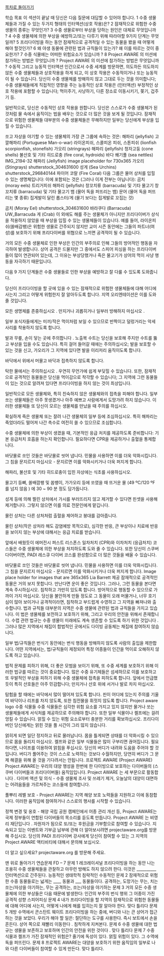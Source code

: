 [목차로 돌아가기](1_소개.md)

학습 목표
이 섹션이 끝날 때 당신은 다음 질문에 대답할 수 있어야 합니다.
1
수중 생물체들과 가질 수 있는 두가지 형태의 인터액션(상호 작용)은?
2
잠재적으로 위험한 수중 생물의 종류는 무엇인가?
3
수중 생물로부터 부상을 당하는 원인은 대체로 무엇입니까 ?
4
수중 생물체에 의한 부상을 예방하고/또는 다루기 위해 따라야할 9가지 단계는 무엇일까?
5
프리다이빙을 하는 동안 잠재적으로 공격적일 수 있는 동물을 봤을 때 어떻게 해야 할것인가?
6
왜 야생 동물에 관련된 법과 규칙들이 있는가? 왜 이를 따르는 것이 중요한가?
7
수중 식물에는 어떠한 위험요소가 있습니까 ?
8
Project AWARE 의 미션에 참가하는 방법은 무엇입니까 ? Project AWARE 의 미션에 참가하는 방법은 무엇입니까 ?
수동적 그리고 능동적 인터액션
인간으로서 수중 세계를 방문하면, 의도하든 의도하지 않든 수중 생물체들과 상호작용을 하게 되고, 이 상호 작용은 수동적이거나 또는 능동적이 될 수 있습니다. 당신이 수중 생물체를 방해하지 않고 그대로 두는 것을 의미합니다; 수중 생물체들에게 직접적인 영향을 주는 능동적인 상호 작용은 (인터액션) 부정적인 상호 작용에 포함할 수 있습니다; 먹이주기, 사냥하기, 다른 장소로 이동시키기, 쫒기, 겁주기 등.

일반적으로, 당신은 수동적인 상호 작용을 원합니다. 당신은 스스로가 수중 생물체가 된 것처럼 물 속에서 움직이는 법을 배우는 것으로 더 많은 것을 보게 될 것입니다.
잠재적으로 위험한 생물체들
대부분의 수중 생물체들은 무해하지만 일부는 당신에게 부상을 입힐 수 있습니다.

쏘고 자상을 야기할 수 있는 생물체의 가장 큰 그룹에 속하는 것은:
해파리 (jellyfish)
고깔해파리 (Portuguese Man-o-war)
라이온피쉬, 스콜피온 피쉬, 스톤피쉬 (lionfish scorpionfish, stonefish)
가오리 (stringrays)
해파리 (jellyfish)
청자고둥 (cone shells)
불산호 및 기타 히드로충 (fire coral, hydroids)
바다 쐐기풀 (sea nettles)
IMG_2194-32
해파리 (Jellyfish)
image placeholder for 730x365
가오리 (Stingrays)
shutterstock_304631600
성게 (Sea Urchins)
shutterstock_296840144
파이어 코랄 (Fire Coral)
다음 그룹은 물어 상처를 입힐 수 있는 생명체입니다: 이에 포함되는 것은 (그러나 이게 전부는 아닙니다):
곰치 (moray eels)
트리거피쉬
해파리 (jellyfish)
창꼬치류 (barracuda) 및 기타 물고기
창꼬치류 (barracuda) 및 기타 물고기
뱀 (물어 독을 퍼뜨리는 뱀)
문어 (물어 독을 퍼뜨리는 몇 종류)
집게발이 달린 롭스터/게 (물기 보다는 집게발로 꼬집는 것)

곰치 (Moray Eel)
shutterstock_304631600
바라쿠다 (Barracuda)
UW_Barracuda
게 (Crab)
이 외에도 해를 주는 생물체가 아니지만 프리다이버가 상식을 적용하지 않았을 때 부상을 입힐 수 있는 생물체들이 있습니다. 예를 들어, 라이온피쉬(쏠배감팽)은 위험한 생물로 간주되지 않지만 교미 시즌 동안에는 그들의 파트너(여성)를 보호하기 위해 프리다이버를 위협으로 느끼면 공격적이 될 수 있습니다.

거의 모든 수중 생물체로 인한 부상은 인간의 부주의로 인해 그들의 방어적인 행동을 자극하여 발생합니다. 상어 공격은 드물지만 그 중에서도 스피어 피싱을 하는 프리다이버들이 많이 연관되어 있는데, 그 이유는 부상당했거나 죽은 물고기가 상어의 먹이 사냥 행동을 자극하기 때문입니다.

다음 9 가지 단계들은 수중 생물들로 인한 부상을 예방하고 잘 다룰 수 있도록 도와줍니다.

당신이 프리다이빙을 할 곳에 있을 수 있는 잠재적으로 위험한 생물체들에 대해 어디에 사는지 그리고 어떻게 위험한지 잘 알아두도록 합니다. 지역 오리엔테이션은 이를 도와줄 것입니다.

모든 생명체를 존중하십시오 . 만지거나 괴롭히거나 일부러 방해하지 마십시오 .

일부 포식자들에게는 미끼/작은 먹이처럼 보일 수 있으므로 반짝이고 덜렁거리는 악세사리를 착용하지 않도록 합니다.

발과 무릎, 손이 닿는 곳에 주의합니다 . 노출복 수트는 당신을 보호해 주지만 수트를 뚫고 부상을 입을 수도 있습니다. 특히 걸어 들어갈 때에는 주의하십시오; 발을 보호할 수 있는 것을 신고, 가오리가 그 지역에 있다면 발을 이리저리 움직이도록 합니다.

바닥에서 위에서 머물고 바닥과 접촉하지 않도록 합니다.

탁한 물에서는 주의하십시오 . 우연히 무언가에 쉽게 부딪힐 수 있습니다. 또한, 잠재적으로 공격적인 동물들은 당신을 먹이감으로 착각할 수 있습니다; 그 지역에 그런 동물들이 있는 것으로 알려져 있다면 프리다이빙을 하지 않는 것이 최상입니다.

일반적으로 모든 생물체와, 특히 친숙하지 않은 생물체와의 접촉을 피해야 합니다. 일부 쏘는 생물체들은 아주 못생겼거나 아주 예쁘고 사람에게서 도망가려 하지 않습니다. 이러한 생물체들 또 당신이 모르는 생물체를 만났을 때 주의를 하십시오.

확실하게 죽은 생물체 또는 잘려 나간 생물체의 일부 등에 조심하십시오. 특히 해파리는 죽었더라도 떨어져 나간 촉수로 여전히 쏠 수 있으므로 조심합니다.

수중 생물체에 의한 부상이 생겼을 때, 기본적인 응급 처치를 제공하도록 준비합니다:
기본 응급처치
호흡을 하는지 확인합니다. 필요하다면 CPR을 제공하거나 출혈을 통제합니다.

바닷물로 쏘인 것들은 바닷물로 씻어 냅니다. 민물을 사용하면 이를 더욱 악화시킵니다. 그 침을 문지르지 마십시오 - 문지르면 이를 악화시키거나 더욱 퍼지게 합니다.

해파리, 불산호 및 기타 히드로충이 입힌 자상에는 식초를 사용하십시오.

물고기 등뼈, 쏠배깜팽 및 쏨뱅이, 가가오리 등에 쏘였을 때 뜨거운 물 (49 ºC/120 ºF 를 넘지 않음 ) 에 30 ~ 90 분 정도 담가둡니다.

성게 등에 의해 찔린 상처에서 가시를 부러뜨리지 않고 제거할 수 있다면 핀셋을 사용해 제거합니다. 그렇지 않으면 이를 의료 전문인에게 맡깁니다.

물린 상처는 다른 상처처럼 출혈을 제어하고 붕대를 감아줍니다.

물린 상처(작은 상처라 해도 감염예방 목적으로), 심각한 반응, 큰 부상이나 치료에 반응을 보이지 않는 부상에 대해서는 응급 치료를 받습니다.

앞에서 배웠듯이 에머전시 퍼스트 리스폰스 일차처치 (CPR)와 이차처치 (응급처치) 코스들은 수중 생물체에 의한 부상을 처치하도록 도와 줄 수 있습니다. 또한 당신이 스쿠버 다이버이면, PADI 레스큐 다이버 코스를 완성함으로 더 많은 것들을 배울 수 있습니다.

바닷물로 쏘인 것들은 바닷물로 씻어 냅니다. 민물을 사용하면 이를 더욱 악화시킵니다. 그 침을 문지르지 마십시오 - 문지르면 이를 악화시키거나 더욱 퍼지게 합니다.
Image place holder for images that are 365x365
Lia Barrett 제공
잠재적으로 공격적인 동물은 거의 보지 못합니다. 만난다면 운이 좋은 것입니다. 그러나, 그런 동물을 본다면 계속 주시하십시오. 침착하고 가만히 있도록 합니다. 방어적으로 행동할 수 있으므로 가까이 가지 마십시오. 당신을 불안하게 만들 정도로 그 동물이 오래 머물거나, 너무 호기심이 많아 보이거나 공격적이라면, 침착하고 부드럽게 수영하고 그 지역을 빠져나와 출수합니다.
법과 규칙들
대부분의 지역은 수중 생물에 관련된 법과 규칙들을 가지고 있습니다. 이 법은 생물체를 보전하고 보호하기 위해, 그리고 우리의 안전을 위해서 존재합니다. 수렵 관련 법규는 수중 생물이 미래에도 계속 생존할 수 있도록 하기 위한 것입니다 . 그러나 많은 지역에서 채집이 합법적인 곳에서도 다이빙 공동체는 채집에 참여하지 않습니다.

일부 법/규칙들은 번식기 동안에는 번식 행동을 방해하지 않도록 사람의 출입을 제한합니다. 어떤 지역에서는, 법/규칙들이 제정되어 특정 어종들이 인간을 먹이로 오해하지 않도록 하고 있습니다.

법적 문제를 피하기 위해, 더 좋은 모범을 보이기 위해, 또 수중 세계를 보호하기 위해 이러한 법규를 따르는 것이 중요합니다. 많은 수중 유기체들은 섬세하므로 이를 보호하고 또 우발적인 부상을 피하기 위해 수중 생물체에 접촉을 피하도록 합니다. 앞에서 언급했듯이 특히 산호들은 아주 민감합니다; 만지거나 산호 위에 서거나 발로 차지 마십시오.

탐험을 할 때에는 바닥에서 많이 떨어져 있도록 합니다. 핀이 어디에 있는지 주의를 기울여 바닥이나 리프를 차지 않도록, 또한 침전물을 휘젓지 않도록 합니다.
Project aware logo
수중 식물들
수중 식물들은 심각한 위험 요소를 가지고 있지 않지만 물거나 쏘는 생물체들에게 서식처를 제공하므로 주의해야 합니다. 또한 일부 식물이나 켈프에는 걸려 엉킬 수 있습니다. 얽힐 수 있는 위험 요소로부터 충분한 거리를 확보하십시오. 프리다이버인 당신에게는 얽힌 것을 풀 시간이 그리 많지 않습니다.

얽히게 되면 일단 정지하고 뒤로 물러납니다. 몸을 틀게되면 상태를 더 악화시킬 수 있으므로 몸을 돌리지 마십시오. 켈프와 같은 일부 식물들은 많이 구부리면 끊어집니다. 필요하다면, 나이프를 이용하여 얽힘을 푸십시오. 당신의 버디가 내려와 도움을 주어야 할 것입니다. 버디가 풀어주는 것이 스스로 노력하는 것보다 수월하지만, 당연히 버디가 그 문제 해결을 위해 올 것을 기다려서는 안됩니다.
프로젝트 AWARE (Project AWARE)
Project AWARE는 우리의 대양 행성을 한번에 한 다이빙으로 보호하는 다이버들의 (스쿠버 다이버들과 프리다이버들) 움직임입니다. Project AWARE 는 세 부문으로 활동합니다 .
다이버 액션 및 의식 - 수중 생물체 조사 및 쓰레기 제거, 오늘날의 대양이 대면하는 어려움들을 가르쳐주는 코스들에 참여합니다.

풀뿌리 레벨 보호 - Project AWARE는 지역 해양 보호 노력들을 지원하고 이에 동참합니다. 이러한 움직임에 참여하거나 스스로의 행사를 시작할 수 있습니다.

정책 변경 및 옹호 - 해양 국립 공원 캠페인에서 어종 관리 개선 등, Project AWARE는 국제 정부들이 연합된 다이버들의 목소리를 듣도록 만듭니다.
Project AWARE 는 비영리 재단입니다 . 자원자가 됨으로 또/또는 후원금을 기부함으로 참여할 수 있습니다. 지속되고 있는 이벤트와 기부금 납부에 관해 더 알아보시려면 projectaware.org를 방문해 주십시오. 당신의 PADI 프리다이버 강사에게 당신이 참여할 수 있는 그 지역의 Project AWARE 액티비티에 대해서 문의해 보십시오.

더 알고 싶으세요? projectaware.org 를 방문해 주세요.

 맨 위로 돌아가기
연습문제 FD – 7
문제 1
레크레이셔널 프리다이빙을 하는 동안 나는 조용히 수중 생물체들을 관찰하고 아무런 방해도 하지 않으려 한다. 이것은 __________ 인터액션으로 간주된다.
		능동적인
		생태학적
		침략적인
		수동적인
문제 2
잠재적으로 위험한 수중 동물들로는 넓게는 ____ 동물과 ___ 동물들이다.
		공격하는, 도망가는
		무는, 치는
		쏘는/자상을 야기하는, 무는
		공격하는, 쏘는/자상을 야기하는
문제 3
거의 모든 수중 생물체에 의한 부상들은 다음 때문에 발생한다:
		인간의 부주의
		번식 행위
		그 어종이 가진 공격적 성향
		스피어피싱
문제 4
내가 프리다이빙을 할 지역의 잠재적으로 위험한 동물들에 대해 어디에 사는지, 어떻게 나에게 해를 입히는지 잘 알아야 한다.
		맞다
		틀리다
문제 5
개방 수역에서 콘스탄트 웨이트 프리다이빙을 하는 중에, 버디와 나는 큰 상어가 접근하는 것을 보았다. 우리가 해야 할 일은:
		절단하는 도구를 사용한다.
		즉시 보트에서 손을 흔든다.
		상어 쪽으로 재빨리 이동한다 .
		침착하게 지켜본다.
문제 6
수중 생물에 대한 법규는 생물을 보존하고 보호하며 인간의 안전을 위한 것이다 .
		맞다
		틀리다
문제 7
수중 식물과 켈프가 가진 잠재적인 위험은?
		줄기에 독성이 있다.
		얽힐 위험이 있다.
		그 수역에 독을 퍼뜨린다.
문제 8
프로젝트 AWARE는 대양을 보호하기 위한 움직임의 일부로 나와 다른 다이버들이 참여할 수 있게 만든다.
		맞다
		틀리다.
